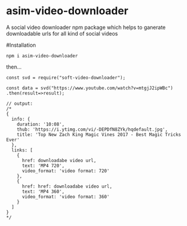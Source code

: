 # asim-video-downloader

A social video downloader npm package which helps to ganerate downloadable urls for all kind of social videos

#Installation

`npm i asim-video-downloader`

then...

```
const svd = require("soft-video-downloader");

const data = svd("https://www.youtube.com/watch?v=mtgjJ2ipWBc")
.then(result=>result);

// output:
/*
{
  info: {
    duration: '10:08',
    thub: 'https://i.ytimg.com/vi/-DEPDfN8ZYk/hqdefault.jpg',
    title: 'Top New Zach King Magic Vines 2017 - Best Magic Tricks Ever'
  },
  links: [
    {
      href: downloadabe video url,
      text: 'MP4 720',
      video_format: 'video format: 720'
    },
    {
      href: href: downloadabe video url,
      text: 'MP4 360',
      video_format: 'video format: 360'
    }
  ]
}
*/
```
